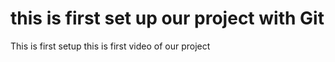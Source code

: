# this is first set up our project with Git

This is first setup 
this is first video of our project